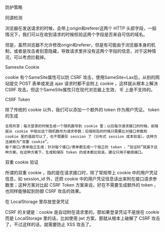 防护策略

同源检测

浏览器在发送请求的时候，会带上origin和referer这两个 HTTP 头部字段，一般情况下，我们可以在收到请求的时候校验这两个字段是否来自可信的域名。

但是，虽然浏览器不允许修改origin和referer，但是有可能由于浏览器本身的机制，或者是攻击者刻意隐藏，导致请求里并没有这两个字段的信息，对于这种情况，可以考虑拦截掉。

Samesite Cookie

cookie 有个SameSite属性可以防 CSRF 攻击，使用SameSite=Lax后，从别的网站提交 POST 表单或发送 ajax 请求时都不会附上 cookie ，这样就从根本上解决 CSRF 攻击。但这个SameSite属性只在现代浏览器上生效， IE 上是不支持的。

CSRF Token

除了传统的 cookie 以外，我们可以添加一个额外的 token 作为用户凭证。
token 的生成

    全局共享：每次登录的时候生成一个随机数写到 cookie 里；以后每次请求接口的时候，前端就从 cookie 中取出这个随机数作为请求参数；后端校验的时候只需要比对接口参数和 cookie 里的值就可以了，也不需要存 session 了（分布式 session 成本较高）。这种方法被称为“双重 cookie”。
    每个接口/表单独立生成：针对每个接口/表单都生成一个独立的 token ，“验证码”就属于这种方案。在这种方案下，生成和储存 token 的成本都比较高，建议只用于敏感接口。

双重 cookie 验证

所谓的双重 cookie ，指的是在请求接口时，除了常规带上 cookie 中的用户凭证信息，如 session_id 外，还把 cookie 中的用户凭证信息读出来附在接口请求参数里；这种方案对比起 CSRF Token 方案来说，好在不需要生成额外的 token ，也同样能够起到防御 CSRF 攻击的效果。

在 LocalStorage 里存放登录凭证

CSRF 的关键是：cookie 是自动附在请求里的，那如果登录凭证不是放在 cookie 而是 LocalStorage 里的话，比如使用 jwt 方案，那就从根本上破解了 CSRF 攻击了，不过这样的话，就需要防止 XSS 攻击了。